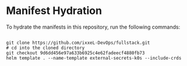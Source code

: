 
# Manifest Hydration

To hydrate the manifests in this repository, run the following commands:

```shell

git clone https://github.com/ixxeL-DevOps/fullstack.git
# cd into the cloned directory
git checkout 9d6dd456e97a633b6925c4e62fadeecf4880fb73
helm template . --name-template external-secrets-k0s --include-crds
```